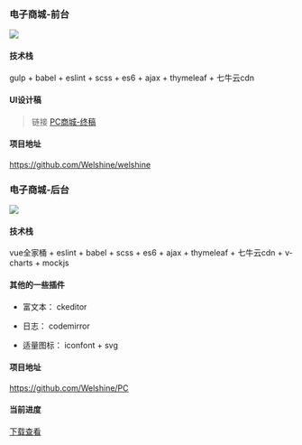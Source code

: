 ### 电子商城-前台

![](https://www.showdoc.cc/server/api/common/visitfile/sign/3a4ca86f22fca828979654afa36040ba?showdoc=.jpg)

#### 技术栈

gulp + babel + eslint + scss + es6 + ajax + thymeleaf + 七牛云cdn

#### UI设计稿

> 链接  [PC商城-终稿](https://lanhuapp.com/web/#/item/project/?pid=345f5fe0-5fd3-45ed-b056-e7c6d90ed2c6 "PC商城-终稿")

#### 项目地址

https://github.com/Welshine/welshine

### 电子商城-后台

![](https://www.showdoc.cc/server/api/common/visitfile/sign/0e345f8075788963160628775b90e3bc?showdoc=.jpg)

#### 技术栈

vue全家桶 + eslint + babel + scss + es6 + ajax + thymeleaf + 七牛云cdn + v-charts + mockjs

#### 其他的一些插件

- 富文本： ckeditor

- 日志： codemirror

- 适量图标： iconfont + svg

#### 项目地址

https://github.com/Welshine/PC

#### 当前进度

[下载查看](http://wap.welshine.com/welshine.xls "电子商城进度")
